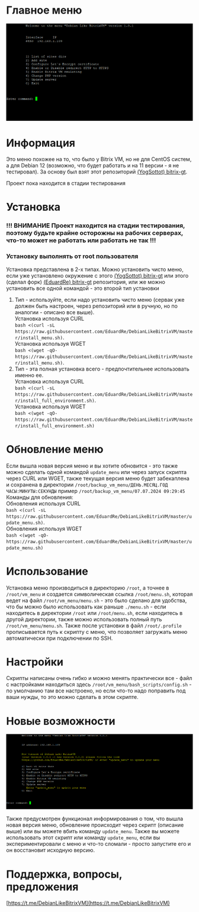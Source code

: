 # Главное меню
![Главное меню](images/main_menu.png)

# Информация
Это меню похожее на то, что было у Bitrix VM, но не для CentOS систем, а для Debian 12 (возможно, что будет работать и на 11 версии - я не тестировал). За основу был взят этот репозиторий [(YogSottot) bitrix-gt](https://github.com/YogSottot/bitrix-gt).

Проект пока находится в стадии тестирования

# Установка
### !!! ВНИМАНИЕ Проект находится на стадии тестирования, поэтому будьте крайне осторожны на рабочих серверах, что-то может не работать или работать не так !!!

### Установку выполнять от root пользователя

Установка представлена в 2-х типах. Можно установить чисто меню, если уже установлено окружение с этого [(YogSottot) bitrix-gt](https://github.com/YogSottot/bitrix-gt) или этого (сделал форк) [(EduardRe) bitrix-gt](https://github.com/EduardRe/bitrix-gt) репозитория, или же можно установить все одной командой - это второй тип установки

1. Тип - используйте, если надо установить чисто меню (сервак уже должен быть настроен, через репозиторий или в ручную, но по аналогии - описано все выше).<br>
Установка используя CURL<br>
`bash <(curl -sL https://raw.githubusercontent.com/EduardRe/DebianLikeBitrixVM/master/install_menu.sh)`.<br>
Установка используя WGET<br>
`bash <(wget -qO- https://raw.githubusercontent.com/EduardRe/DebianLikeBitrixVM/master/install_menu.sh)`.
2. Тип - эта полная установка всего - предпочтительнее использовать именно ее.<br>
Установка используя CURL<br>
`bash <(curl -sL https://raw.githubusercontent.com/EduardRe/DebianLikeBitrixVM/master/install_full_environment.sh)`.<br>
Установка используя WGET<br>
`bash <(wget -qO- https://raw.githubusercontent.com/EduardRe/DebianLikeBitrixVM/master/install_full_environment.sh)`

# Обновление меню
Если вышла новая версия меню и вы хотите обновится - это также можно сделать одной командой `update_menu` или через запуск скрипта через CURL или WGET, также текущая версия меню будет забекаплена и сохранена в директории `/root/backup_vm_menu/ДЕНЬ.МЕСЯЦ.ГОД ЧАСЫ:МИНУТЫ:СЕКУНДЫ` пример `/root/backup_vm_menu/07.07.2024 09:29:45`<br>
Команды для обновления:<br>
Обновления используя CURL<br>
`bash <(curl -sL https://raw.githubusercontent.com/EduardRe/DebianLikeBitrixVM/master/update_menu.sh)`.<br>
Обновления используя WGET<br>
`bash <(wget -qO- https://raw.githubusercontent.com/EduardRe/DebianLikeBitrixVM/master/update_menu.sh)`


# Использование
Установка меню производиться в директорию `/root`, а точнее в `/root/vm_menu` и создается символическая ссылка `/root/menu.sh`, которая ведет на файл `/root/vm_menu/menu.sh` - это было сделано для удобства, что бы можно было использовать как раньше `./menu.sh` - если находитесь в директории `/root` или `/root/menu.sh`, если находитесь в другой директории, также можно использовать полный путь `/root/vm_menu/menu.sh`. Также после установки в файл `/root/.profile` прописывается путь к скрипту с меню, что позволяет загружать меню автоматически при подключении по SSH.

# Настройки
Скрипты написаны очень гибко и можно менять практически все - файл с настройками находиться здесь `/root/vm_menu/bash_scripts/config.sh` - по умолчанию там все настроено, но если что-то надо поправить под ваши нужды, то это можно сделать в этом скрипте.

# Новые возможности
![Обновление](images/new_version.png)

Также предусмотрен функционал информирования о том, что вышла новая версия меню, обновление происходит через скрипт (описание выше) или вы можете вбить команду `update_menu`. Также вы можете использовать этот скрипт или команду `update_menu`, если вы экспериментировали с меню и что-то сломали - просто запустите его и он восстановит исходную версию.

# Поддержка, вопросы, предложения
[https://t.me/DebianLikeBitrixVM](https://t.me/DebianLikeBitrixVM)

